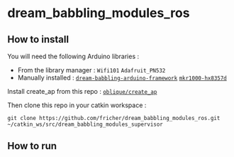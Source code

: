# dream_babbling_modules_ros

## How to install

You will need the following Arduino libraries :
- From the library manager : `Wifi101` `Adafruit_PN532`
- Manually installed : [`dream-babbling-arduino-framework`](https://github.com/fricher/dream-babbling-arduino-framework) [`mkr1000-hx8357d`](https://github.com/fricher/mkr1000-hx8357d)

Install create_ap from this repo : [`oblique/create_ap`](https://github.com/oblique/create_ap)

Then clone this repo in your catkin workspace :
```
git clone https://github.com/fricher/dream_babbling_modules_ros.git ~/catkin_ws/src/dream_babbling_modules_supervisor
```

## How to run
